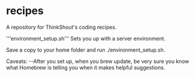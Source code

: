 recipes
=======

A repository for ThinkShout's coding recipes.

'''environment_setup.sh'''
Sets you up with a server environment.

Save a copy to your home folder and run ./environment_setup.sh.

Caveats:
--After you set up, when you brew update, be very sure you know what Homebrew is telling you when it makes helpful suggestions.
